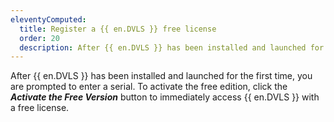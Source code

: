 ```yaml
---
eleventyComputed:
  title: Register a {{ en.DVLS }} free license
  order: 20
  description: After {{ en.DVLS }} has been installed and launched for the first time, you are prompted to enter a serial.
---
```

After {{ en.DVLS }} has been installed and launched for the first time, you are prompted to enter a serial. To activate the free edition, click the ***Activate the Free Version*** button to immediately access {{ en.DVLS }} with a free license.
